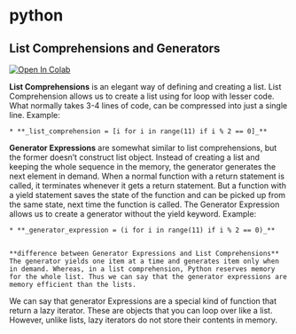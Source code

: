 # python

## List Comprehensions and Generators



<a target="_blank" href="https://colab.research.google.com/github/antonioGoncalves64/pyspark/blob/main/Labpython-list-comprehensions.ipynb">
  <img src="https://colab.research.google.com/assets/colab-badge.svg" alt="Open In Colab"/>
</a>


**List Comprehensions** is an elegant way of defining and creating a list. List Comprehension allows us to create a list using for loop with lesser code. What normally takes 3-4 lines of code, can be compressed into just a single line. Example:

    * **_list_comprehension = [i for i in range(11) if i % 2 == 0]_**
 
**Generator Expressions** are somewhat similar to list comprehensions, but the former doesn’t construct list object. Instead of creating a list and keeping the whole sequence in the memory, the generator generates the next element in demand.
When a normal function with a return statement is called, it terminates whenever it gets a return statement. But a function with a yield statement saves the state of the function and can be picked up from the same state, next time the function is called.
The Generator Expression allows us to create a generator without the yield keyword. Example:

    * **_generator_expression = (i for i in range(11) if i % 2 == 0)_**
    
    
    **difference between Generator Expressions and List Comprehensions** The generator yields one item at a time and generates item only when in demand. Whereas, in a list comprehension, Python reserves memory for the whole list. Thus we can say that the generator expressions are memory efficient than the lists.

We can say that generator Expressions are a special kind of function that return a lazy iterator. These are objects that you can loop over like a list. However, unlike lists, lazy iterators do not store their contents in memory.

